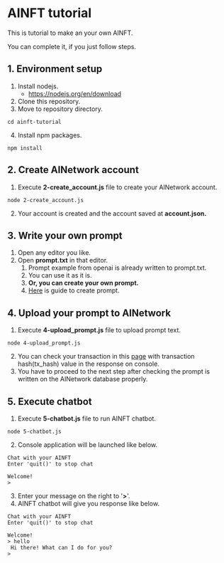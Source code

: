 # AINFT tutorial

This is tutorial to make an your own AINFT.

You can complete it, if you just follow steps.

## 1. Environment setup

1. Install nodejs.
    - https://nodejs.org/en/download
2. Clone this repository.
3. Move to repository directory.
```
cd ainft-tutorial
```
4. Install npm packages.
```
npm install
```

## 2. Create AINetwork account
1. Execute __2-create_account.js__ file to create your AINetwork account.
```
node 2-create_account.js
```
2. Your account is created and the account saved at __account.json.__

## 3. Write your own prompt
1. Open any editor you like.
2. Open __prompt.txt__ in that editor.
    1. Prompt example from openai is already written to prompt.txt.
    2. You can use it as it is.
    3. __Or, you can create your own prompt.__
    4. [Here](https://platform.openai.com/docs/guides/completion/conversation) is guide to create prompt.

## 4. Upload your prompt to AINetwork
1. Execute __4-upload_prompt.js__ file to upload prompt text.
```
node 4-upload_prompt.js
```
2. You can check your transaction in this [page](https://insight.ainetwork.ai/) with transaction hash(tx_hash) value in the response on console.
3. You have to proceed to the next step after checking the prompt is written on the AINetwork database properly.

## 5. Execute chatbot
1. Execute __5-chatbot.js__ file to run AINFT chatbot.
```
node 5-chatbot.js
```
2. Console application will be launched like below.
```
Chat with your AINFT
Enter 'quit()' to stop chat

Welcome!
>
```
3. Enter your message on the right to '__>__'.
4. AINFT chatbot will give you response like below.
```
Chat with your AINFT
Enter 'quit()' to stop chat

Welcome!
> hello
 Hi there! What can I do for you?
> 
```
